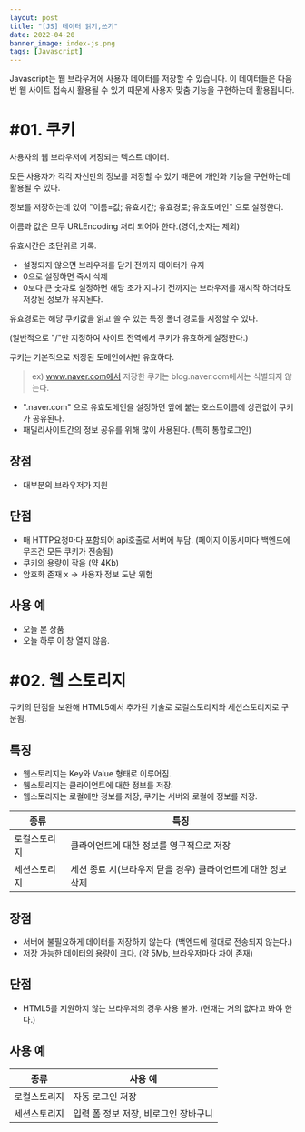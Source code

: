 ```yaml
---
layout: post
title: "[JS] 데이터 읽기,쓰기"
date: 2022-04-20
banner_image: index-js.png
tags: [Javascript]
---
```


Javascript는 웹 브라우저에 사용자 데이터를 저장할 수 있습니다. 이 데이터들은 다음번 웹 사이트 접속시 활용될 수 있기 때문에 사용자 맞춤 기능을 구현하는데 활용됩니다.

<!--more-->

# #01. 쿠키

사용자의 웹 브라우저에 저장되는 텍스트 데이터.
            
모든 사용자가 각각 자신만의 정보를 저장할 수 있기 때문에 개인화 기능을 구현하는데 활용될 수 있다.
            
정보를 저장하는데 있어 "이름=값; 유효시간; 유효경로; 유효도메인" 으로 설정한다.
            
이름과 값은 모두 URLEncoding 처리 되어야 한다.(영어,숫자는 제외)

유효시간은 초단위로 기록. 

- 설정되지 않으면 브라우저를 닫기 전까지 데이터가 유지
- 0으로 설정하면 즉시 삭제
- 0보다 큰 숫자로 설정하면 해당 초가 지나기 전까지는 브라우저를 재시작 하더라도 저장된 정보가 유지된다.
            
유효경로는 해당 쿠키값을 읽고 쓸 수 있는 특정 폴더 경로를 지정할 수 있다.

(일반적으로 "/"만 지정하여 사이트 전역에서 쿠키가 유효하게 설정한다.)
            
쿠키는 기본적으로 저장된 도메인에서만 유효하다.

> ex) www.naver.com에서 저장한 쿠키는 blog.naver.com에서는 식별되지 않는다.

- ".naver.com" 으로 유효도메인을 설정하면 앞에 붙는 호스트이름에 상관없이 쿠키가 공유된다.
- 패밀리사이트간의 정보 공유를 위해 많이 사용된다. (특히 통합로그인)

## 장점

- 대부분의 브라우저가 지원

## 단점

- 매 HTTP요청마다 포함되어 api호출로 서버에 부담. (페이지 이동시마다 백엔드에 무조건 모든 쿠키가 전송됨)
- 쿠키의 용량이 작음 (약 4Kb)
- 암호화 존재 x -> 사용자 정보 도난 위험

## 사용 예

- 오늘 본 상품
- 오늘 하루 이 창 열지 않음.
​

# #02. 웹 스토리지

쿠키의 단점을 보완해 HTML5에서 추가된 기술로 로컬스토리지와 세션스토리지로 구분됨.

## 특징

- 웹스토리지는 Key와 Value 형태로 이루어짐.
- 웹스토리지는 클라이언트에 대한 정보를 저장.
- 웹스토리지는 로컬에만 정보를 저장, 쿠키는 서버와 로컬에 정보를 저장.

| 종류          | 특징                                                         |
| ------------- | ------------------------------------------------------------ |
| ​로컬스토리지 | 클라이언트에 대한 정보를 영구적으로 저장                     |
| 세션스토리지  | 세션 종료 시(브라우저 닫을 경우) 클라이언트에 대한 정보 삭제 |

## 장점

- 서버에 불필요하게 데이터를 저장하지 않는다. (백엔드에 절대로 전송되지 않는다.)
- 저장 가능한 데이터의 용량이 크다. (약 5Mb, 브라우저마다 차이 존재)

## 단점

- HTML5를 지원하지 않는 브라우저의 경우 사용 불가. (현재는 거의 없다고 봐야 한다.)

## 사용 예

| 종류         | 사용 예                              |
| ------------ | ------------------------------------ |
| 로컬스토리지 | 자동 로그인 저장                     |
| 세션스토리지 | 입력 폼 정보 저장, 비로그인 장바구니 |
​